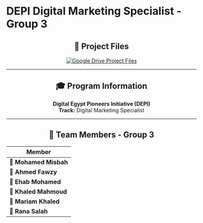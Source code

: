 #  DEPI Digital Marketing Specialist - Group 3

<div align="center">
  
## 📁 Project Files

<a href="https://drive.google.com/drive/folders/1I_FWbDqLfqWRoPSvJbYN5T_prciszoBl?usp=drive_link">
  <img src="https://img.shields.io/badge/📂_Google_Drive-Access_Project_Files-4285F4?style=for-the-badge&logo=googledrive&logoColor=white" alt="Google Drive Project Files" />
</a>

---

## 🎓 Program Information
**Digital Egypt Pioneers Initiative (DEPI)**  
**Track:** Digital Marketing Specialist

---

## 👥 Team Members - Group 3

| Member |
|--------|
| 🎯 **Mohamed Misbah** |
| 🎯 **Ahmed Fawzy** |
| 🎯 **Ehab Mohamed** |
| 🎯 **Khaled Mahmoud** |
| 🎯 **Mariam Khaled** |
| 🎯 **Rana Salah** |

</div>
